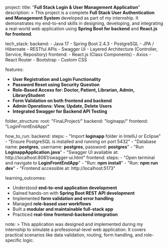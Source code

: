 project:
  title: "**Full Stack Login & User Management Application**"
  description: >
    This project is a complete **Full Stack User Authentication and Management System** developed as part of my internship.
    It demonstrates my end-to-end skills in designing, developing, and integrating a real-world web application
    using **Spring Boot for backend** and **React.js for frontend**.

tech_stack:
  backend:
    - Java 17
    - Spring Boot 2.4.3
    - PostgreSQL
    - JPA / Hibernate
    - RESTful APIs
    - Swagger UI
    - Layered Architecture (Controller, Service, Repository)
  frontend:
    - React.js (Class Components)
    - Axios
    - React Router
    - Bootstrap
    - Custom CSS

features:
  - **User Registration and Login Functionality**
  - **Password Reset using Security Question**
  - **Role-Based Access for: Doctor, Patient, Librarian, Admin, LibraryStudent**
  - **Form Validation on both frontend and backend**
  - **Admin Operations: View, Update, Delete Users**
  - **Integrated Swagger for Backend API Testing**

folder_structure:
  root: "FinaLProject/"
  backend: "loginapp/"
  frontend: "LoginFrontEndApp/"

how_to_run:
  backend:
    steps:
      - "Import **loginapp** folder in IntelliJ or Eclipse"
      - "Ensure PostgreSQL is installed and running on port 5432"
      - "Database name: **postgres**, username: **postgres**, password: **postgres**"
      - "Run **LoginappApplication.java**"
      - "Swagger UI available at: http://localhost:8081/swagger-ui.html"
  frontend:
    steps:
      - "Open terminal and navigate to **LoginFrontEndApp**"
      - "Run: **npm install**"
      - "Run: **npm run dev**"
      - "Frontend accessible at: http://localhost:5173"

learning_outcomes:
  - Understood **end-to-end application development**
  - Gained hands-on with **Spring Boot REST API development**
  - Implemented **form validation and error handling**
  - Managed **role-based user workflows**
  - Built a **modular and maintainable full-stack app**
  - Practiced **real-time frontend-backend integration**

note: >
  This application was designed and implemented during my internship to simulate a professional-level web application.
  It covers practical scenarios like data validation, routing, form handling, and role-specific logic.
